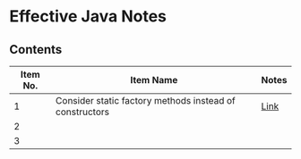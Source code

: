 # Effective Java Notes

## Contents

| Item No. | Item Name | Notes |
|----------|-----------|------|
| 1        |   Consider static factory methods instead of constructors         |   [Link](./Chapter-2-Creating-and-Destroying-Objects/Item-01.md)   |
| 2        |           |      |
| 3        |           |      |
